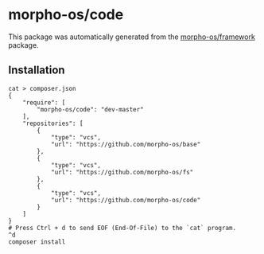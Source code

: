 # morpho-os/code

This package was automatically generated from the [morpho-os/framework](https://github.com/morpho-os/framework) package.


## Installation

```
cat > composer.json
{
    "require": [
        "morpho-os/code": "dev-master"
    ],
    "repositories": [
        {
            "type": "vcs",
            "url": "https://github.com/morpho-os/base"
        },
        {
            "type": "vcs",
            "url": "https://github.com/morpho-os/fs"
        },
        {
            "type": "vcs",
            "url": "https://github.com/morpho-os/code"
        }
    ]
}
# Press Ctrl + d to send EOF (End-Of-File) to the `cat` program.
^d
composer install
```